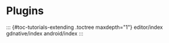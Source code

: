 Plugins
=======

::: {#toc-tutorials-extending .toctree maxdepth="1"}
editor/index gdnative/index android/index
:::
